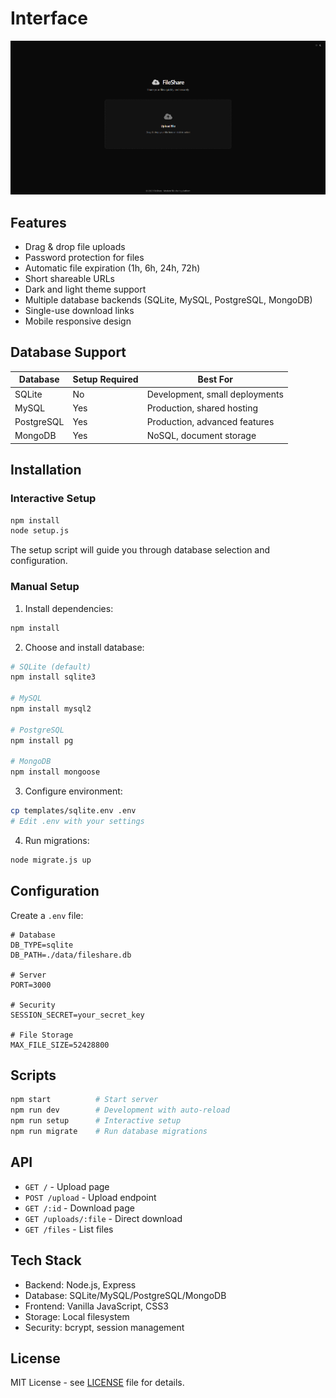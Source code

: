 # Interface

![Interface](image/Screenshot.png)

## Features

- Drag & drop file uploads
- Password protection for files
- Automatic file expiration (1h, 6h, 24h, 72h)
- Short shareable URLs
- Dark and light theme support
- Multiple database backends (SQLite, MySQL, PostgreSQL, MongoDB)
- Single-use download links
- Mobile responsive design

## Database Support

| Database | Setup Required | Best For |
|----------|----------------|----------|
| SQLite | No | Development, small deployments |
| MySQL | Yes | Production, shared hosting |
| PostgreSQL | Yes | Production, advanced features |
| MongoDB | Yes | NoSQL, document storage |

## Installation

### Interactive Setup

```bash
npm install
node setup.js
```

The setup script will guide you through database selection and configuration.

### Manual Setup

1. Install dependencies:
```bash
npm install
```

2. Choose and install database:
```bash
# SQLite (default)
npm install sqlite3

# MySQL
npm install mysql2

# PostgreSQL
npm install pg

# MongoDB
npm install mongoose
```

3. Configure environment:
```bash
cp templates/sqlite.env .env
# Edit .env with your settings
```

4. Run migrations:
```bash
node migrate.js up
```

## Configuration

Create a `.env` file:

```env
# Database
DB_TYPE=sqlite
DB_PATH=./data/fileshare.db

# Server
PORT=3000

# Security
SESSION_SECRET=your_secret_key

# File Storage
MAX_FILE_SIZE=52428800
```

## Scripts

```bash
npm start          # Start server
npm run dev        # Development with auto-reload
npm run setup      # Interactive setup
npm run migrate    # Run database migrations
```

## API

- `GET /` - Upload page
- `POST /upload` - Upload endpoint
- `GET /:id` - Download page
- `GET /uploads/:file` - Direct download
- `GET /files` - List files

## Tech Stack

- Backend: Node.js, Express
- Database: SQLite/MySQL/PostgreSQL/MongoDB
- Frontend: Vanilla JavaScript, CSS3
- Storage: Local filesystem
- Security: bcrypt, session management

## License

MIT License - see [LICENSE](LICENSE) file for details.
